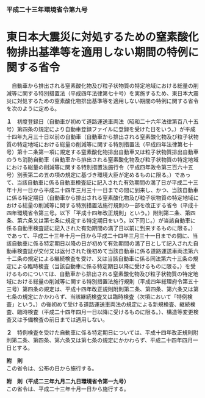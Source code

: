 ### 平成二十三年環境省令第九号  
# 東日本大震災に対処するための窒素酸化物排出基準等を適用しない期間の特例に関する省令  
　自動車から排出される窒素酸化物及び粒子状物質の特定地域における総量の削減等に関する特別措置法（平成四年法律第七十号）を実施するため、東日本大震災に対処するための窒素酸化物排出基準等を適用しない期間の特例に関する省令を次のように定める。  
  
**１**　初度登録日（自動車が初めて道路運送車両法（昭和二十六年法律第百八十五号）第四条の規定により自動車登録ファイルに登録を受けた日をいう。）が平成十四年九月三十日以前の自動車（自動車から排出される窒素酸化物及び粒子状物質の特定地域における総量の削減等に関する特別措置法（平成四年法律第七十号）第十二条第一項に規定する窒素酸化物排出自動車又は粒子状物質排出自動車のうち消防自動車（自動車から排出される窒素酸化物及び粒子状物質の特定地域における総量の削減等に関する特別措置法施行令（平成四年政令第三百六十五号）別表第二の五の項の規定に基づき環境大臣が定めるものに限る。）であって、当該自動車に係る自動車検査証に記入された有効期間の満了日が平成二十三年十月一日から平成二十四年三月三十一日までの間に到来し、かつ、当該自動車に係る特定期日（自動車から排出される窒素酸化物及び粒子状物質の特定地域における総量の削減等に関する特別措置法施行規則の一部を改正する省令（平成十四年環境省令第三号。以下「平成十四年改正規則」という。）附則第二条、第四条、第六条又は第七条に規定する特定期日をいう。以下同じ。）が当該自動車に係る自動車検査証に記入された有効期間の満了日以前に到来するものに限る。）であって、平成二十三年十月一日から平成二十四年三月三十一日までの間に、当該自動車に係る特定期日以降の日が初めて有効期間の満了日として記入された自動車検査証が交付又は返付された後初めて当該自動車に係る道路運送車両法第六十二条の規定による継続検査を受け、又は当該自動車に係る同法第六十三条の規定による臨時検査（当該自動車に係る特定期日以降に受けるものに限る。）を受けるものについては、自動車から排出される窒素酸化物及び粒子状物質の特定地域における総量の削減等に関する特別措置法施行規則（平成四年総理府令第五十三号）第四条の規定は、平成十四年改正規則附則第二条、第四条、第六条又は第七条の規定にかかわらず、当該継続検査又は臨時検査（次項において「特例検査」という。）の後初めて受ける道路運送車両法の規定による新規検査、継続検査、臨時検査（平成二十四年四月一日以降に受けるものに限る。）、構造等変更検査又は予備検査の前日までは適用しない。  
  
**２**　特例検査を受けた自動車に係る特定期日については、平成十四年改正規則附則第二条、第四条、第六条又は第七条の規定にかかわらず、平成二十四年四月一日とする。  
  
**附　則**  
この省令は、公布の日から施行する。  
  
**附　則（平成二三年九月二九日環境省令第一九号）**  
この省令は、平成二十三年十月一日から施行する。  
  
